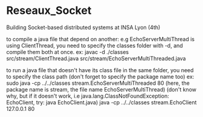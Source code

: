 # Reseaux_Socket
Building Socket-based distributed systems at INSA Lyon (4th)

to compile a java file that depend on another: e.g EchoServerMultiThread is using ClientThread, you need to specify the classes folder with -d, and compile them both at once. 
ex:  javac  -d ./classes src/stream/ClientThread.java src/stream/EchoServerMultiThreaded.java 

to run a java file that doesn't have its class file in the same folder, you need to specify the class path (don't forget to specify the package name too)
ex: sudo java -cp ../../classes stream.EchoServerMultiThreaded 80
(here, the package name is stream, the file name EchoServerMultiThread)
(don't know why, but if it doesn't work, i.e java.lang.ClassNotFoundException: EchoClient, try:  java EchoClient.java)
java -cp ../../classes stream.EchoClient 127.0.0.1 80